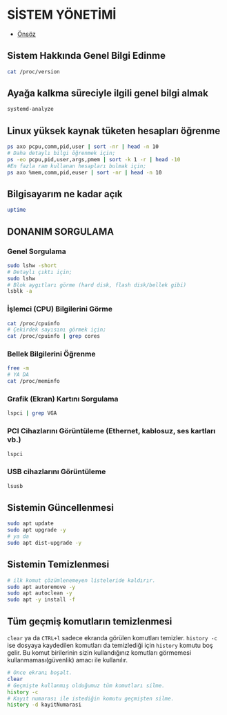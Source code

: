 # SİSTEM YÖNETİMİ

- [Önsöz](https://github.com/cicekhasan/DersNotlarim)


## Sistem Hakkında Genel Bilgi Edinme 

```bash
cat /proc/version
```

## Ayağa kalkma süreciyle ilgili genel bilgi almak

```bash
systemd-analyze
```

## Linux yüksek kaynak tüketen hesapları öğrenme

```bash
ps axo pcpu,comm,pid,user | sort -nr | head -n 10
# Daha detaylı bilgi öğrenmek için;
ps -eo pcpu,pid,user,args,pmem | sort -k 1 -r | head -10
#En fazla ram kullanan hesapları bulmak için;
ps axo %mem,comm,pid,euser | sort -nr | head -n 10
```

## Bilgisayarım ne kadar açık

```bash
uptime
```

## DONANIM SORGULAMA

### Genel Sorgulama 

```bash
sudo lshw -short
# Detaylı çıktı için;
sudo lshw
# Blok aygıtları görme (hard disk, flash disk/bellek gibi)
lsblk -a
```

### İşlemci (CPU) Bilgilerini Görme

```bash
cat /proc/cpuinfo
# Çekirdek sayısını görmek için;
cat /proc/cpuinfo | grep cores
```

### Bellek Bilgilerini Öğrenme

```bash
free -m 
# YA DA
cat /proc/meminfo
```
### Grafik (Ekran) Kartını Sorgulama 

```bash
lspci | grep VGA
```

### PCI Cihazlarını Görüntüleme (Ethernet, kablosuz, ses kartları vb.) 

```bash
lspci
```

### USB cihazlarını Görüntüleme

```bash
lsusb
```

## Sistemin Güncellenmesi

```bash
sudo apt update
sudo apt upgrade -y
# ya da
sudo apt dist-upgrade -y
```

## Sistemin Temizlenmesi

```bash
# ilk komut çözümlenemeyen listeleride kaldırır.
sudo apt autoremove -y
sudo apt autoclean -y
sudo apt -y install -f
```

## Tüm geçmiş komutların temizlenmesi

```clear``` ya da ```CTRL+l``` sadece ekranda görülen komutları temizler. ```history -c``` ise dosyaya kaydedilen komutları da temizlediği için ```history``` komutu boş gelir. Bu komut birilerinin sizin kullandığınız komutları görmemesi kullanmaması(güvenlik) amacı ile kullanılır.

```bash
# Önce ekranı boşalt.
clear
# Geçmişte kullanmış olduğumuz tüm komutları silme.
history -c 
# Kayıt numarası ile istediğin komutu geçmişten silme.
history -d kayitNumarasi
```